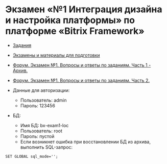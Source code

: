 # Экзамен «№1 Интеграция дизайна и настройка платформы» по платформе «Bitrix Framework»

* [Задания](./wiki/tasks/tasks.md)

* [Экзамены и материалы для подготовки](https://academy.1c-bitrix.ru/certification/exams.php)

* [Форум. Экзамен №1. Вопросы и ответы по заданиям. Часть 1 - Архив.](https://dev.1c-bitrix.ru/community/forums/forum6/topic83379/)
* [Форум. Экзамен №1. Вопросы и ответы по заданиям. Часть 2.](https://dev.1c-bitrix.ru/community/forums/forum6/topic96483/)

* Данные для авторизации:
    * Пользователь: admin
    * Пароль: 123456

* БД:
    * Имя БД: bx-exam1-loc
    * Пользователь: root
    * Пароль: пустой
    * Если возникнет ошибка при восстановлении БД из архива, выполнить SQL-запрос:
````    
SET GLOBAL sql_mode='';
````